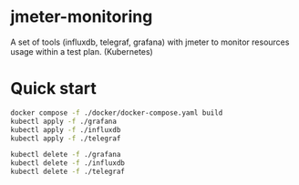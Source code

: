 # jmeter-monitoring
A set of tools (influxdb, telegraf, grafana) with jmeter to monitor resources usage within a test plan. (Kubernetes)

# Quick start
```sh
docker compose -f ./docker/docker-compose.yaml build
kubectl apply -f ./grafana
kubectl apply -f ./influxdb
kubectl apply -f ./telegraf
```

```sh
kubectl delete -f ./grafana
kubectl delete -f ./influxdb
kubectl delete -f ./telegraf
```
